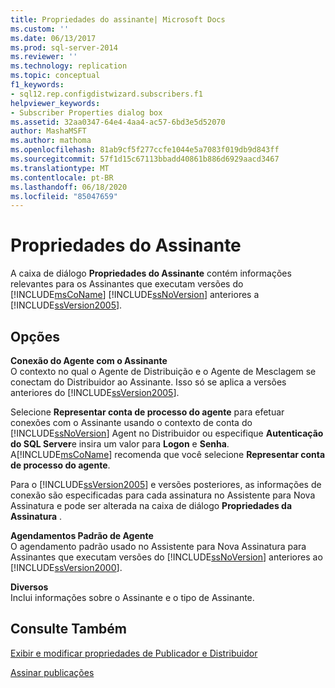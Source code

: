 ```yaml
---
title: Propriedades do assinante| Microsoft Docs
ms.custom: ''
ms.date: 06/13/2017
ms.prod: sql-server-2014
ms.reviewer: ''
ms.technology: replication
ms.topic: conceptual
f1_keywords:
- sql12.rep.configdistwizard.subscribers.f1
helpviewer_keywords:
- Subscriber Properties dialog box
ms.assetid: 32aa0347-64e4-4aa4-ac57-6bd3e5d52070
author: MashaMSFT
ms.author: mathoma
ms.openlocfilehash: 81ab9cf5f277ccfe1044e5a7083f019db9d843ff
ms.sourcegitcommit: 57f1d15c67113bbadd40861b886d6929aacd3467
ms.translationtype: MT
ms.contentlocale: pt-BR
ms.lasthandoff: 06/18/2020
ms.locfileid: "85047659"
---
```

# <a name="subscriber-properties"></a>Propriedades do Assinante
  A caixa de diálogo **Propriedades do Assinante** contém informações relevantes para os Assinantes que executam versões do [!INCLUDE[msCoName](../../includes/msconame-md.md)] [!INCLUDE[ssNoVersion](../../includes/ssnoversion-md.md)] anteriores a [!INCLUDE[ssVersion2005](../../includes/ssversion2005-md.md)].  
  
## <a name="options"></a>Opções  
 **Conexão do Agente com o Assinante**  
 O contexto no qual o Agente de Distribuição e o Agente de Mesclagem se conectam do Distribuidor ao Assinante. Isso só se aplica a versões anteriores do [!INCLUDE[ssVersion2005](../../includes/ssversion2005-md.md)].  
  
 Selecione **Representar conta de processo do agente** para efetuar conexões com o Assinante usando o contexto de conta do [!INCLUDE[ssNoVersion](../../includes/ssnoversion-md.md)] Agent no Distribuidor ou especifique **Autenticação do SQL Server**e insira um valor para **Logon** e **Senha**. A[!INCLUDE[msCoName](../../includes/msconame-md.md)] recomenda que você selecione **Representar conta de processo do agente**.  
  
 Para o [!INCLUDE[ssVersion2005](../../includes/ssversion2005-md.md)] e versões posteriores, as informações de conexão são especificadas para cada assinatura no Assistente para Nova Assinatura e pode ser alterada na caixa de diálogo **Propriedades da Assinatura** .  
  
 **Agendamentos Padrão de Agente**  
 O agendamento padrão usado no Assistente para Nova Assinatura para Assinantes que executam versões do [!INCLUDE[ssNoVersion](../../includes/ssnoversion-md.md)] anteriores ao [!INCLUDE[ssVersion2000](../../includes/ssversion2000-md.md)].  
  
 **Diversos**  
 Inclui informações sobre o Assinante e o tipo de Assinante.  
  
## <a name="see-also"></a>Consulte Também  
 [Exibir e modificar propriedades de Publicador e Distribuidor](view-and-modify-distributor-and-publisher-properties.md)   

 [Assinar publicações](subscribe-to-publications.md)  
  
  
